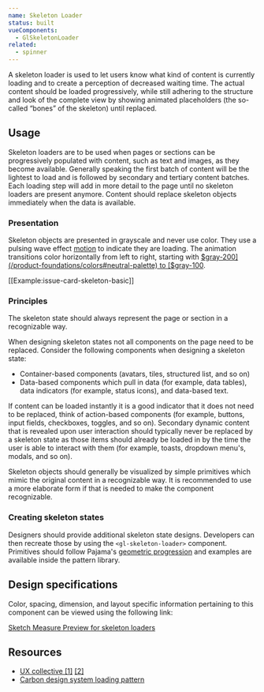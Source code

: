 ```yaml
---
name: Skeleton Loader
status: built
vueComponents:
  - GlSkeletonLoader
related:
  - spinner
---
```


A skeleton loader is used to let users know what kind of content is currently loading and to create a perception of decreased waiting time. The actual content should be loaded progressively, while still adhering to the structure and look of the complete view by showing animated placeholders (the so-called “bones” of the skeleton) until replaced.

## Usage

Skeleton loaders are to be used when pages or sections can be progressively populated with content, such as text and images, as they become available. Generally speaking the first batch of content will be the lightest to load and is followed by secondary and tertiary content batches. Each loading step will add in more detail to the page until no skeleton loaders are present anymore. Content should replace skeleton objects immediately when the data is available.

### Presentation

Skeleton objects are presented in grayscale and never use color. They use a pulsing wave effect [motion](/product-foundations/motion) to indicate they are loading. The animation transitions color horizontally from left to right, starting with [$gray-200](/product-foundations/colors#neutral-palette) to [$gray-100](/product-foundations/colors#neutral-palette).

[[Example:issue-card-skeleton-basic]]

### Principles

The skeleton state should always represent the page or section in a recognizable way.

When designing skeleton states not all components on the page need to be replaced. Consider the following components when designing a skeleton state:
* Container-based components (avatars, tiles, structured list, and so on)
* Data-based components which pull in data (for example, data tables), data indicators (for example, status icons), and data-based text.

If content can be loaded instantly it is a good indicator that it does not need to be replaced, think of action-based components (for example, buttons, input fields, checkboxes, toggles, and so on). Secondary dynamic content that is revealed upon user interaction should typically never be replaced by a skeleton state as those items should already be loaded in by the time the user is able to interact with them (for example, toasts, dropdown menu's, modals, and so on).

Skeleton objects should generally be visualized by simple primitives which mimic the original content in a recognizable way. It is recommended to use a more elaborate form if that is needed to make the component recognizable.

### Creating skeleton states

Designers should provide additional skeleton state designs. Developers can then recreate those by using the `<gl-skeleton-loader>` component. Primitives should follow Pajama's [geometric progression](/product-layout/spacing#geometric-progression) and examples are available inside the pattern library.

## Design specifications

Color, spacing, dimension, and layout specific information pertaining to this component can be viewed using the following link:

[Sketch Measure Preview for skeleton loaders](https://gitlab-org.gitlab.io/gitlab-design/hosted/design-gitlab-specs/skeleton-loader-spec-previews/)

## Resources

* [UX collective [1]](https://uxdesign.cc/designing-a-skeleton-loader-6de1b4201c4e) [[2]](https://uxdesign.cc/what-you-should-know-about-skeleton-screens-a820c45a571a)
* [Carbon design system loading pattern](https://www.carbondesignsystem.com/patterns/loading/)
